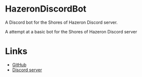 # HazeronDiscordBot
A Discord bot for the Shores of Hazeron Discord server.

A attempt at a basic bot for the Shores of Hazeron Discord server

# Links
- [GitHub](https://github.com/Deantwo/HazeronDiscordBot)
- [Discord server](https://discord.gg/CPrpDzJ)
